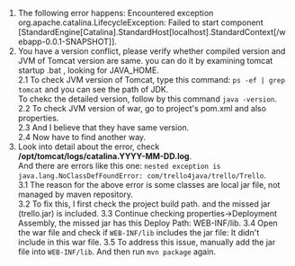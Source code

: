 1. The following error happens: 
Encountered exception org.apache.catalina.LifecycleException: Failed to start component [StandardEngine[Catalina].StandardHost[localhost].StandardContext[/webapp-0.0.1-SNAPSHOT]].  
2. You have a version conflict, please verify whether compiled version and JVM of Tomcat version are same. you can do it by examining tomcat startup .bat , looking for JAVA_HOME.   
 2.1 To check JVM version of Tomcat, type this command: `ps -ef | grep tomcat` and you can see the path of JDK.   
To chekc the detailed version, follow by this command `java -version`.  
 2.2 To check JVM version of war, go to project's pom.xml and also properties.   
 2.3 And I believe that they have same version.   
 2.4 Now have to find another way.  
3. Look into detail about the error, check **/opt/tomcat/logs/catalina.YYYY-MM-DD.log**.  
And there are errors like this one: `nested exception is java.lang.NoClassDefFoundError: com/trello4java/trello/Trello`.  
 3.1 The reason for the above error is some classes are local jar file, not managed by maven repository.  
 3.2 To fix this, I first check the project build path. and the missed jar (trello.jar) is included. 
 3.3 Continue checking properties->Deployment Assembly, the missed jar has this Deploy Path: WEB-INF/lib.
 3.4 Open the war file and check if `WEB-INF/lib` includes the jar file: It didn't include in this war file.
 3.5 To address this issue, manually add the jar file into `WEB-INF/lib`. And then run `mvn package` again. 


